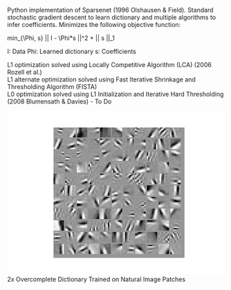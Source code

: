 Python implementation of Sparsenet (1996 Olshausen & Field). Standard stochastic gradient descent to learn dictionary and multiple algorithms to infer coefficients. Minimizes the following objective function:

min_{\Phi, s} || I - \Phi*s ||^2 + || s ||_1 

I: Data
Phi: Learned dictionary
s: Coefficients  

L1 optimization solved using Locally Competitive Algorithm (LCA) (2006 Rozell et al.)  
L1 alternate optimization solved using Fast Iterative Shrinkage and Thresholding Algorithm (FISTA)  
L0 optimization solved using L1 Initialization and Iterative Hard Thresholding (2008 Blumensath & Davies) - To Do  

![2x Overcomplete Dictionary](./sparse.png)
2x Overcomplete Dictionary Trained on Natural Image Patches

